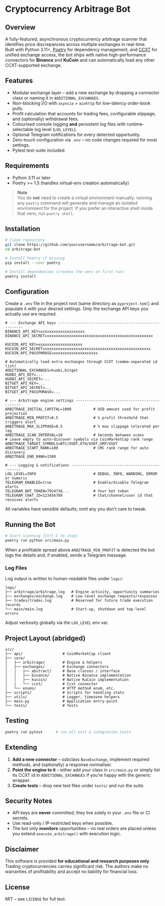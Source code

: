 # Cryptocurrency Arbitrage Bot

## Overview
A fully-featured, asynchronous cryptocurrency arbitrage scanner that identifies price discrepancies across multiple exchanges in real-time.  
Built with Python 3.11+, [Poetry](https://python-poetry.org/) for dependency management, and [CCXT](https://github.com/ccxt/ccxt) for unified exchange access, the bot ships with native high-performance connectors for **Binance** and **KuCoin** and can automatically load any other CCXT-supported exchange.

## Features
*  Modular exchange layer – add a new exchange by dropping a connector class or naming it in `ADDITIONAL_EXCHANGES`.
*  Non-blocking I/O with `asyncio` + `aiohttp` for low-latency order-book pulls.
*  Profit calculation that accounts for trading fees, configurable slippage, and (optionally) withdrawal fees.
*  Colourised console logging **and** persistent log files with runtime-selectable log level (`LOG_LEVEL`).
*  Optional Telegram notifications for every detected opportunity.
*  Zero-touch configuration via `.env` – no code changes required for most settings.
*  Pytest test-suite included.

## Requirements
* Python 3.11 or later
* Poetry >= 1.5 (handles virtual-env creation automatically)

> **Note**  
> You do **not** need to create a virtual environment manually; running any `poetry` command will generate and manage an isolated environment for the project. If you prefer an interactive shell inside that venv, run `poetry shell`.

## Installation
```bash
# Clone repository
git clone https://github.com/yourusername/arbitrage-bot.git
cd arbitrage-bot

# Install Poetry if missing
pip install --user poetry

# Install dependencies (creates the venv on first run)
poetry install
```

## Configuration
Create a `.env` file in the project root (same directory as `pyproject.toml`) and populate it with your desired settings. Only the exchange API keys you actually use are required.

```dotenv
# --- Exchange API keys ------------------------------------------------------
BINANCE_API_KEY=xxxxxxxxxxxxxxxxxxxx
BINANCE_API_SECRET=xxxxxxxxxxxxxxxxxxxxxxxxxxxxxxxxxxxxxxxxxxxxxxxx

KUCOIN_API_KEY=xxxxxxxxxxxxxxxxxxxx
KUCOIN_API_SECRET=xxxxxxxxxxxxxxxxxxxxxxxxxxxxxxxxxxxxxxxxxxxxxxxx
KUCOIN_API_PASSPHRASE=xxxxxxxxxxxxxxxxxxxx

# Automatically load extra exchanges through CCXT (comma-separated id list)
ADDITIONAL_EXCHANGES=huobi,bitget
HUOBI_API_KEY=...
HUOBI_API_SECRET=...
BITGET_API_KEY=...
BITGET_API_SECRET=...
BITGET_API_PASSPHRASE=...

# --- Arbitrage engine settings ---------------------------------------------
ARBITRAGE_INITIAL_CAPITAL=1000          # USD amount used for profit projection
ARBITRAGE_MIN_PROFIT=0.5                # % profit threshold that triggers alert
ARBITRAGE_MAX_SLIPPAGE=0.5              # % max slippage tolerated per leg
ARBITRAGE_SCAN_INTERVAL=10              # Seconds between scans
# Leave empty to auto-discover symbols via CoinMarketCap rank range
ARBITRAGE_TARGET_SYMBOLS=BTC/USDT,ETH/USDT,XRP/USDT
ARBITRAGE_START_RANK=100                # CMC rank range for auto discovery
ARBITRAGE_END_RANK=1500

# --- Logging & notifications -----------------------------------------------
LOG_LEVEL=INFO                          # DEBUG, INFO, WARNING, ERROR or numeric
TELEGRAM_ENABLED=true                   # Enable/disable Telegram alerts
TELEGRAM_BOT_TOKEN=7924736...           # Your bot token
TELEGRAM_CHAT_ID=123456789              # Chat/channel/user id that receives alerts
```

All variables have sensible defaults; omit any you don’t care to tweak.

## Running the Bot
```bash
# Start scanning (Ctrl-C to stop)
poetry run python src/main.py
```

When a profitable spread above `ARBITRAGE_MIN_PROFIT` is detected the bot logs the details and, if enabled, sends a Telegram message.

### Log Files
Log output is written to human-readable files under `logs/`:
```
logs/
├── arbitrage/arbitrage.log   # Engine activity, opportunity summaries
├── exchanges/exchange.log    # Low-level exchange requests/responses
├── trades/trades.log         # Reserved for future trade execution records
└── main/main.log             # Start-up, shutdown and top-level errors
```
Adjust verbosity globally via the `LOG_LEVEL` env var.

## Project Layout (abridged)
```
src/
├── api/                  # CoinMarketCap client
├── core/
│   ├── arbitrage/        # Engine & helpers
│   ├── exchanges/        # Exchange connectors
│   │   ├── abstract/     # Base classes / interface
│   │   ├── binance/      # Native Binance implementation
│   │   ├── kucoin/       # Native KuCoin implementation
|   |   └── ccxt/         # Ccxt connector
│   └── enums/            # HTTP method enum, etc.
├── scripts/              # Scripts for handling stats
├── utils/                # Logger, timezone helpers
├── main.py               # Application entry-point
└── tests/                # Tests

```

## Testing
```bash
poetry run pytest      # run all unit & integration tests
```

## Extending
1. **Add a new connector** – subclass `BaseExchange`, implement required methods, and (optionally) a response normaliser.
2. **Point the engine to it** – either add your class in `src/main.py` or simply list its CCXT id in `ADDITIONAL_EXCHANGES` if you’re happy with the generic wrapper.
3. **Create tests** – drop new test files under `tests/` and run the suite.

## Security Notes
* API keys are **never** committed; they live solely in your `.env` file or CI secrets.
* Use read-only / IP-restricted keys when possible.
* The bot only **monitors** opportunities – no real orders are placed unless you extend `execute_arbitrage()` with execution logic.

## Disclaimer
This software is provided **for educational and research purposes only**. Trading cryptocurrencies carries significant risk. The authors make no warranties of profitability and accept no liability for financial loss.

## License
MIT – see `LICENSE` for full text.
